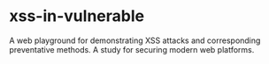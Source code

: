 # xss-in-vulnerable

A web playground for demonstrating XSS attacks and corresponding preventative methods. A study for securing modern web platforms.

